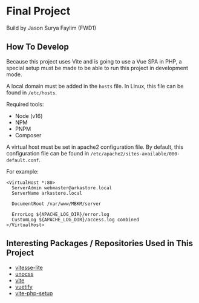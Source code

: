 # Final Project
Build by Jason Surya Faylim (FWD1)

## How To Develop
Because this project uses Vite and is going to use a Vue SPA in PHP, a special setup must be made to be able to run this project in development mode.

A local domain must be added in the ```hosts``` file. In Linux, this file can be found in ```/etc/hosts```.

Required tools:
- Node (v16)
- NPM
- PNPM
- Composer

A virtual host must be set in apache2 configuration file. By default, this configuration file can be found in ```/etc/apache2/sites-available/000-default.conf```.

For example:

```
<VirtualHost *:80>
  ServerAdmin webmaster@arkastore.local
  ServerName arkastore.local

  DocumentRoot /var/www/MBKM/server

  ErrorLog ${APACHE_LOG_DIR}/error.log
  CustomLog ${APACHE_LOG_DIR}/access.log combined
</VirtualHost>
```

## Interesting Packages / Repositories Used in This Project
- [vitesse-lite](https://github.com/antfu/vitesse-lite)
- [unocss](https://github.com/unocss/unocss)
- [vite](https://github.com/vitejs/vite)
- [vuetify](https://github.com/vuetifyjs/vuetify)
- [vite-php-setup](https://github.com/andrefelipe/vite-php-setup)